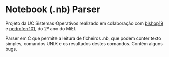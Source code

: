 # Notebook (.nb) Parser
Projeto da UC Sistemas Operativos realizado em colaboração com [bishop19](https://github.com/bishop19) e [pedroferr101](https://github.com/pedroferr101), do 2º ano do MiEI.

Parser em C que permite a leitura de ficheiros .nb, que podem conter texto simples, comandos UNIX e os resultados destes comandos. Contém alguns bugs.
